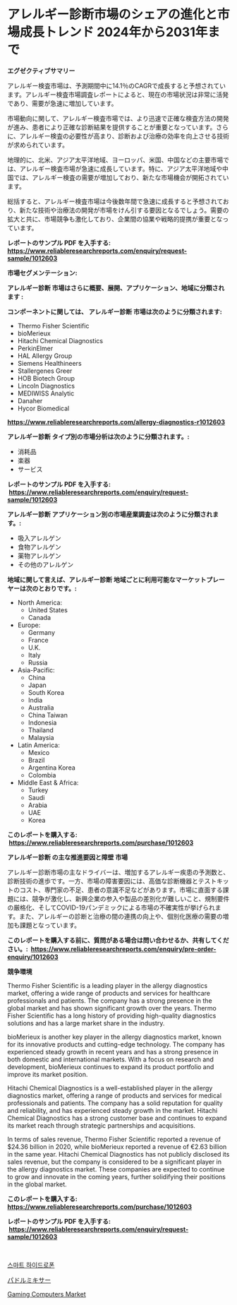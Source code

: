 <p><h1>アレルギー診断市場のシェアの進化と市場成長トレンド 2024年から2031年まで</h1></p><p><strong>エグゼクティブサマリー</strong></p>
<p><p>アレルギー検査市場は、予測期間中に14.1％のCAGRで成長すると予想されています。アレルギー検査市場調査レポートによると、現在の市場状況は非常に活発であり、需要が急速に増加しています。</p><p>市場動向に関して、アレルギー検査市場では、より迅速で正確な検査方法の開発が進み、患者により正確な診断結果を提供することが重要となっています。さらに、アレルギー検査の必要性が高まり、診断および治療の効率を向上させる技術が求められています。</p><p>地理的に、北米、アジア太平洋地域、ヨーロッパ、米国、中国などの主要市場では、アレルギー検査市場が急速に成長しています。特に、アジア太平洋地域や中国では、アレルギー検査の需要が増加しており、新たな市場機会が開拓されています。</p><p>総括すると、アレルギー検査市場は今後数年間で急速に成長すると予想されており、新たな技術や治療法の開発が市場をけん引する要因となるでしょう。需要の拡大と共に、市場競争も激化しており、企業間の協業や戦略的提携が重要となっています。</p></p>
<p><strong>レポートのサンプル PDF を入手する: <a href="https://www.reliableresearchreports.com/enquiry/request-sample/1012603">https://www.reliableresearchreports.com/enquiry/request-sample/1012603</a></strong></p>
<p><strong>市場セグメンテーション:</strong></p>
<p><strong> アレルギー診断 市場はさらに概要、展開、アプリケーション、地域に分類されます :</strong></p>
<p><strong>コンポーネントに関しては、 アレルギー診断 市場は次のように分類されます: &nbsp;</strong></p>
<p><ul><li>Thermo Fisher Scientific</li><li>bioMerieux</li><li>Hitachi Chemical Diagnostics</li><li>PerkinElmer</li><li>HAL Allergy Group</li><li>Siemens Healthineers</li><li>Stallergenes Greer</li><li>HOB Biotech Group</li><li>Lincoln Diagnostics</li><li>MEDIWISS Analytic</li><li>Danaher</li><li>Hycor Biomedical</li></ul></p>
<p><strong><a href="https://www.reliableresearchreports.com/allergy-diagnostics-r1012603">https://www.reliableresearchreports.com/allergy-diagnostics-r1012603</a></strong></p>
<p><strong> アレルギー診断 タイプ別の市場分析は次のように分類されます。:</strong></p>
<p><ul><li>消耗品</li><li>楽器</li><li>サービス</li></ul></p>
<p><strong>レポートのサンプル PDF を入手する: &nbsp;<a href="https://www.reliableresearchreports.com/enquiry/request-sample/1012603">https://www.reliableresearchreports.com/enquiry/request-sample/1012603</a></strong></p>
<p><strong> アレルギー診断 アプリケーション別の市場産業調査は次のように分類されます。:</strong></p>
<p><ul><li>吸入アレルゲン</li><li>食物アレルゲン</li><li>薬物アレルゲン</li><li>その他のアレルゲン</li></ul></p>
<p><strong>地域に関して言えば、アレルギー診断 地域ごとに利用可能なマーケットプレーヤーは次のとおりです。:</strong></p>
<p><ul>
    <li>
        North America:
        <ul>
            <li>United States</li>
            <li>Canada</li>
        </ul>
    </li>
    <li>
        Europe:
        <ul>
            <li>Germany</li>
            <li>France</li>
            <li>U.K.</li>
            <li>Italy</li>
            <li>Russia</li>
        </ul>
    </li>
    <li>
        Asia-Pacific:
        <ul>
            <li>China</li>
            <li>Japan</li>
            <li>South Korea</li>
            <li>India</li>
            <li>Australia</li>
            <li>China Taiwan</li>
            <li>Indonesia</li>
            <li>Thailand</li>
            <li>Malaysia</li>
        </ul>
    </li>
    <li>
        Latin America:
        <ul>
            <li>Mexico</li>
            <li>Brazil</li>
            <li>Argentina Korea</li>
            <li>Colombia</li>
        </ul>
    </li>
    <li>
        Middle East & Africa:
        <ul>
            <li>Turkey</li>
            <li>Saudi</li>
            <li>Arabia</li>
            <li>UAE</li>
            <li>Korea</li>
        </ul>
    </li>
    </ul></p>
<p><strong>このレポートを購入する: &nbsp;<a href="https://www.reliableresearchreports.com/purchase/1012603">https://www.reliableresearchreports.com/purchase/1012603</a></strong></p>
<p><strong>アレルギー診断 の主な推進要因と障壁 市場</strong></p>
<p><p>アレルギー診断市場の主なドライバーは、増加するアレルギー疾患の予測数と、診断技術の進歩です。一方、市場の障害要因には、高価な診断機器とテストキットのコスト、専門家の不足、患者の意識不足などがあります。市場に直面する課題には、競争が激化し、新興企業の参入や製品の差別化が難しいこと、規制要件の厳格化、そしてCOVID-19パンデミックによる市場の不確実性が挙げられます。また、アレルギーの診断と治療の間の連携の向上や、個別化医療の需要の増加も課題となっています。</p></p>
<p><strong>このレポートを購入する前に、質問がある場合は問い合わせるか、共有してください。:&nbsp; <a href="https://www.reliableresearchreports.com/enquiry/pre-order-enquiry/1012603">https://www.reliableresearchreports.com/enquiry/pre-order-enquiry/1012603</a></strong></p>
<p><strong>競争環境</strong></p>
<p><p>Thermo Fisher Scientific is a leading player in the allergy diagnostics market, offering a wide range of products and services for healthcare professionals and patients. The company has a strong presence in the global market and has shown significant growth over the years. Thermo Fisher Scientific has a long history of providing high-quality diagnostics solutions and has a large market share in the industry.</p><p>bioMerieux is another key player in the allergy diagnostics market, known for its innovative products and cutting-edge technology. The company has experienced steady growth in recent years and has a strong presence in both domestic and international markets. With a focus on research and development, bioMerieux continues to expand its product portfolio and improve its market position.</p><p>Hitachi Chemical Diagnostics is a well-established player in the allergy diagnostics market, offering a range of products and services for medical professionals and patients. The company has a solid reputation for quality and reliability, and has experienced steady growth in the market. Hitachi Chemical Diagnostics has a strong customer base and continues to expand its market reach through strategic partnerships and acquisitions.</p><p>In terms of sales revenue, Thermo Fisher Scientific reported a revenue of $24.36 billion in 2020, while bioMerieux reported a revenue of €2.63 billion in the same year. Hitachi Chemical Diagnostics has not publicly disclosed its sales revenue, but the company is considered to be a significant player in the allergy diagnostics market. These companies are expected to continue to grow and innovate in the coming years, further solidifying their positions in the global market.</p></p>
<p><strong>このレポートを購入する: &nbsp; <a href="https://www.reliableresearchreports.com/purchase/1012603">https://www.reliableresearchreports.com/purchase/1012603</a></strong></p>
<p><strong>レポートのサンプル PDF を入手する: &nbsp;<a href="https://www.reliableresearchreports.com/enquiry/request-sample/1012603">https://www.reliableresearchreports.com/enquiry/request-sample/1012603</a></strong><strong></strong></p>
<p>&nbsp;</p>
<p><p><a href="https://medium.com/@bubblebutt879567/%EC%8A%A4%EB%A7%88%ED%8A%B8-%ED%95%98%EC%9D%B4%EB%93%9C%EB%A1%9C%ED%8F%B0-%EC%8B%9C%EC%9E%A5%EC%9D%80-%EC%8B%9C%EC%9E%A5-%EC%A0%90%EC%9C%A0%EC%9C%A8-%EA%B7%9C%EB%AA%A8-%EB%B0%8F-2031%EB%85%84%EA%B9%8C%EC%A7%80-%EC%98%88%EC%83%81%EB%90%98%EB%8A%94-%EC%98%88%EC%B8%A1%EC%97%90-%EC%B4%88%EC%A0%90%EC%9D%84-%EB%A7%9E%EC%B6%A5%EB%8B%88%EB%8B%A4-77df78db063c">스마트 하이드로폰</a></p><p><a href="https://medium.com/@peterpatel626/%E3%83%91%E3%83%89%E3%83%AB%E3%83%9F%E3%82%AD%E3%82%B5%E3%83%BC%E5%B8%82%E5%A0%B4%E3%81%AE%E5%88%86%E6%9E%90%E3%81%A82024%E5%B9%B4%E3%81%8B%E3%82%892031%E5%B9%B4%E3%81%BE%E3%81%A7%E3%81%AE%E6%9C%9F%E9%96%93%E3%81%AB%E4%BA%88%E6%B8%AC%E3%81%95%E3%82%8C%E3%82%8B%E3%82%B5%E3%82%A4%E3%82%BA-b72da4025d2f">パドルミキサー</a></p><p><a href="https://crocus-run-b5a.notion.site/Gaming-Computers-Market-Insights-into-Market-CAGR-Market-Trends-and-Growth-Strategies-914f02355b994c4a85bb549d84984522">Gaming Computers Market</a></p></p>